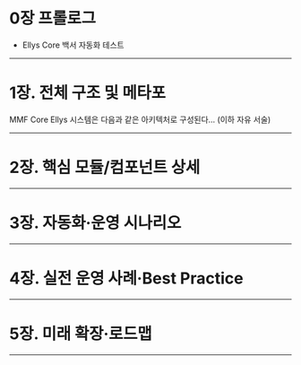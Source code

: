 # 0장 프롤로그

- Ellys Core 백서 자동화 테스트

---

# 1장. 전체 구조 및 메타포

MMF Core Ellys 시스템은 다음과 같은 아키텍처로 구성된다...
(이하 자유 서술)


---

# 2장. 핵심 모듈/컴포넌트 상세


---

# 3장. 자동화·운영 시나리오


---

# 4장. 실전 운영 사례·Best Practice


---

# 5장. 미래 확장·로드맵


---

